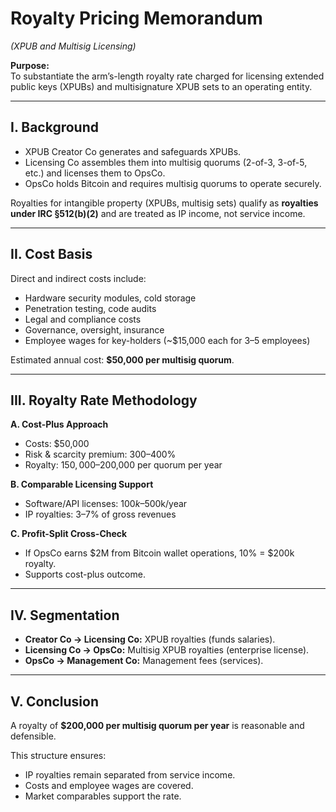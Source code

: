# Royalty Pricing Memorandum  
*(XPUB and Multisig Licensing)*

**Purpose:**  
To substantiate the arm’s-length royalty rate charged for licensing extended public keys (XPUBs) and multisignature XPUB sets to an operating entity.  

---

## I. Background
- XPUB Creator Co generates and safeguards XPUBs.  
- Licensing Co assembles them into multisig quorums (2-of-3, 3-of-5, etc.) and licenses them to OpsCo.  
- OpsCo holds Bitcoin and requires multisig quorums to operate securely.  

Royalties for intangible property (XPUBs, multisig sets) qualify as **royalties under IRC §512(b)(2)** and are treated as IP income, not service income.

---

## II. Cost Basis
Direct and indirect costs include:  
- Hardware security modules, cold storage  
- Penetration testing, code audits  
- Legal and compliance costs  
- Governance, oversight, insurance  
- Employee wages for key-holders (~$15,000 each for 3–5 employees)

Estimated annual cost: **$50,000 per multisig quorum**.

---

## III. Royalty Rate Methodology
**A. Cost-Plus Approach**  
- Costs: $50,000  
- Risk & scarcity premium: 300–400%  
- Royalty: $150,000–$200,000 per quorum per year  

**B. Comparable Licensing Support**  
- Software/API licenses: $100k–$500k/year  
- IP royalties: 3–7% of gross revenues  

**C. Profit-Split Cross-Check**  
- If OpsCo earns $2M from Bitcoin wallet operations, 10% = $200k royalty.  
- Supports cost-plus outcome.

---

## IV. Segmentation
- **Creator Co → Licensing Co:** XPUB royalties (funds salaries).  
- **Licensing Co → OpsCo:** Multisig XPUB royalties (enterprise license).  
- **OpsCo → Management Co:** Management fees (services).  

---

## V. Conclusion
A royalty of **$200,000 per multisig quorum per year** is reasonable and defensible.  

This structure ensures:  
- IP royalties remain separated from service income.  
- Costs and employee wages are covered.  
- Market comparables support the rate.

